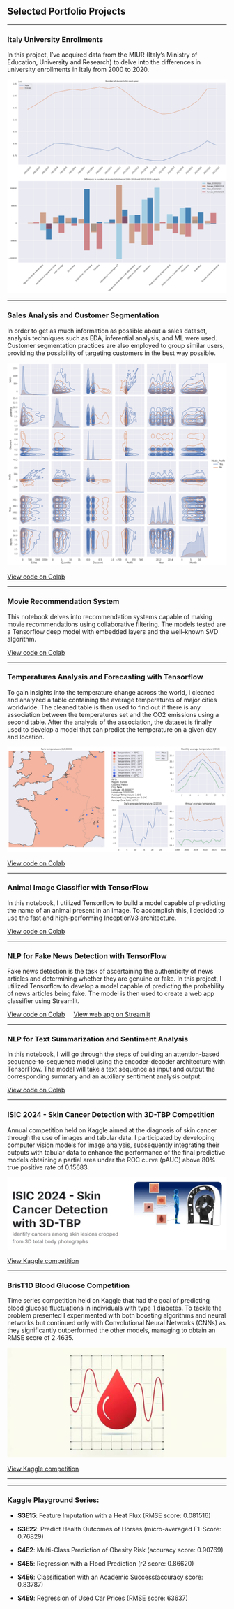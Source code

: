 ## Selected Portfolio Projects

---

### Italy University Enrollments

In this project, I’ve acquired data from the MIUR (Italy’s Ministry of Education, University and Research) to delve into the differences in university enrollments in Italy from 2000 to 2020.

<img src="images/Italy un.png" />

---

### Sales Analysis and Customer Segmentation
In order to get as much information as possible about a sales dataset, analysis techniques such as EDA, inferential analysis, and ML were used. Customer segmentation practices are also employed to group similar users, providing the possibility of targeting customers in the best way possible.

<img src="images/Sales_Analysis.png" />

[View code on Colab](https://colab.research.google.com/drive/16D2wZIYugOM2u7OUHegozT25UXVQB6gV?usp=sharing)

---

### Movie Recommendation System

This notebook delves into recommendation systems capable of making movie recommendations using collaborative filtering. The models tested are a Tensorflow deep model with embedded layers and the well-known SVD algorithm.

[View code on Colab](https://colab.research.google.com/drive/1NrYWsHU4AvId_r-SOSqpcFeX7kO8I70O?usp=sharing)

---

### Temperatures Analysis and Forecasting with Tensorflow

To gain insights into the temperature change across the world, I cleaned and analyzed a table containing the average temperatures of major cities worldwide. The cleaned table is then used to find out if there is any association between the temperatures set and the CO2 emissions using a second table. After the analysis of the association, the dataset is finally used to develop a model that can predict the temperature on a given day and location.

<img src="images/World_Temperature.png" />

[View code on Colab](https://colab.research.google.com/drive/1H3_I_27C7ZFKb_ZGP_X_CAr97t-C9qtk?usp=sharing)

---

### Animal Image Classifier with TensorFlow

In this notebook, I utilized Tensorflow to build a model capable of predicting the name of an animal present in an image. To accomplish this, I decided to use the fast and high-performing InceptionV3 architecture.

[View code on Colab](https://colab.research.google.com/drive/13ZDnaX4-0tyE3VQM_HZ-7czKSJ5jiET8?usp=sharing)

---


### NLP for Fake News Detection with TensorFlow

Fake news detection is the task of ascertaining the authenticity of news articles and determining whether they are genuine or fake. In this project, I utilized Tensorflow to develop a model capable of predicting the probability of news articles being fake. The model is then used to create a web app classifier using Streamlit.

[View code on Colab](https://colab.research.google.com/drive/12jPrkVDvf1OSUcSKqdgly9Sr5Yyz9nx-?usp=sharing) &nbsp;&nbsp;&nbsp; [View web app on Streamlit](https://newsclassifier-ffhsmr5htxfjrj3jqyaayd.streamlit.app/)


---

### NLP for Text Summarization and Sentiment Analysis

In this notebook, I will go through the steps of building an attention-based sequence-to-sequence model using the encoder-decoder architecture with TensorFlow. The model will take a text sequence as input and output the corresponding summary and an auxiliary sentiment analysis output.

[View code on Colab](https://colab.research.google.com/drive/1KUvyLiefE3sZiqr9-t3erUCcJLcbwafC?usp=sharing)

---

### ISIC 2024 - Skin Cancer Detection with 3D-TBP Competition

Annual competition held on Kaggle aimed at the diagnosis of skin cancer through the use of images and tabular data. I participated by developing computer vision models for image analysis, subsequently integrating their outputs with tabular data to enhance the performance of the final predictive models obtaining a partial area under the ROC curve (pAUC) above 80% true positive rate of 0.15683.

<img src="images/isic_2024.png" />

[View Kaggle competition](https://www.kaggle.com/competitions/isic-2024-challenge)

---

### BrisT1D Blood Glucose Competition

Time series competition held on Kaggle that had the goal of predicting blood glucose fluctuations in individuals with type 1 diabetes. To tackle the problem presented I experimented with both boosting algorithms and neural networks but continued only with Convolutional Neural Networks (CNNs) as they significantly outperformed the other models, managing to obtain an RMSE score of 2.4635.

<img src="images/brist1d.png" />

[View Kaggle competition](https://www.kaggle.com/competitions/brist1d)

---
---

### Kaggle Playground Series:


- <b>S3E15</b>: Feature Imputation with a Heat Flux (RMSE score: 0.081516)

- <b>S3E22</b>: Predict Health Outcomes of Horses (micro-averaged F1-Score: 0.76829)

- <b>S4E2</b>: Multi-Class Prediction of Obesity Risk (accuracy score: 0.90769)

- <b>S4E5</b>: Regression with a Flood Prediction  (r2 score: 0.86620)

- <b>S4E6</b>: Classification with an Academic Success(accuracy score: 0.83787)

- <b>S4E9</b>: Regression of Used Car Prices (RMSE score: 63637)


